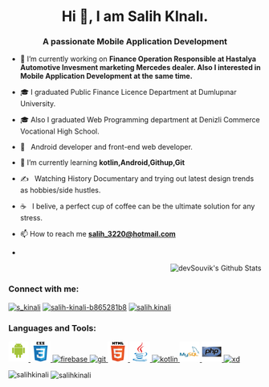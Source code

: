 <h1 align="center">Hi 👋, I am Salih KInalı.</h1>
<h3 align="center">A passionate Mobile Application Development</h3>


- 🔭 I’m currently working on **Finance Operation Responsible at Hastalya Automotive Invesment marketing Mercedes dealer. Also I interested in Mobile Application Development at the same time.**
- 🎓 I graduated Public Finance Licence Department at Dumlupınar University.
- 🎓 Also I graduated Web Programming department at Denizli Commerce Vocational High School.
- 💼 &nbsp; Android developer and front-end web developer.
- 🌱 I’m currently learning **kotlin,Android,Githup,Git**
- ✍️ &nbsp; Watching History Documentary and trying out latest design trends as hobbies/side hustles.
- ☕ &nbsp; I belive, a perfect cup of coffee can be the ultimate solution for any stress. 

- 📫 How to reach me **salih_3220@hotmail.com**

- <br>

<img align="right" src="https://github-readme-stats.vercel.app/api?username=devSouvik&include_all_commits=true&count_private=true&show_icons=true&line_height=20&title_color=7A7ADB&icon_color=2234AE&text_color=D3D3D3&bg_color=0,000000,130F40" alt="devSouvik's Github Stats">

</br>

<h3 align="left">Connect with me:</h3>
<p align="left">
<a href="https://twitter.com/s_kinali" target="blank"><img align="center" src="https://raw.githubusercontent.com/rahuldkjain/github-profile-readme-generator/master/src/images/icons/Social/twitter.svg" alt="s_kinali" height="30" width="40" /></a>
<a href="https://linkedin.com/in/salih-kinali-b865281b8" target="blank"><img align="center" src="https://raw.githubusercontent.com/rahuldkjain/github-profile-readme-generator/master/src/images/icons/Social/linked-in-alt.svg" alt="salih-kinali-b865281b8" height="30" width="40" /></a>
<a href="https://instagram.com/salih.kinali" target="blank"><img align="center" src="https://raw.githubusercontent.com/rahuldkjain/github-profile-readme-generator/master/src/images/icons/Social/instagram.svg" alt="salih.kinali" height="30" width="40" /></a>
</p>
<h3 align="left">Languages and Tools:</h3>
<p align="left"> <a href="https://developer.android.com" target="_blank" rel="noreferrer"> <img src="https://raw.githubusercontent.com/devicons/devicon/master/icons/android/android-original-wordmark.svg" alt="android" width="40" height="40"/> </a> <a href="https://www.w3schools.com/css/" target="_blank" rel="noreferrer"> <img src="https://raw.githubusercontent.com/devicons/devicon/master/icons/css3/css3-original-wordmark.svg" alt="css3" width="40" height="40"/> </a> <a href="https://firebase.google.com/" target="_blank" rel="noreferrer"> <img src="https://www.vectorlogo.zone/logos/firebase/firebase-icon.svg" alt="firebase" width="40" height="40"/> </a> <a href="https://git-scm.com/" target="_blank" rel="noreferrer"> <img src="https://www.vectorlogo.zone/logos/git-scm/git-scm-icon.svg" alt="git" width="40" height="40"/> </a> <a href="https://www.w3.org/html/" target="_blank" rel="noreferrer"> <img src="https://raw.githubusercontent.com/devicons/devicon/master/icons/html5/html5-original-wordmark.svg" alt="html5" width="40" height="40"/> </a> <a href="https://www.java.com" target="_blank" rel="noreferrer"> <img src="https://raw.githubusercontent.com/devicons/devicon/master/icons/java/java-original.svg" alt="java" width="40" height="40"/> </a> <a href="https://kotlinlang.org" target="_blank" rel="noreferrer"> <img src="https://www.vectorlogo.zone/logos/kotlinlang/kotlinlang-icon.svg" alt="kotlin" width="40" height="40"/> </a> <a href="https://www.mysql.com/" target="_blank" rel="noreferrer"> <img src="https://raw.githubusercontent.com/devicons/devicon/master/icons/mysql/mysql-original-wordmark.svg" alt="mysql" width="40" height="40"/> </a> <a href="https://www.php.net" target="_blank" rel="noreferrer"> <img src="https://raw.githubusercontent.com/devicons/devicon/master/icons/php/php-original.svg" alt="php" width="40" height="40"/> </a> <a href="https://www.adobe.com/products/xd.html" target="_blank" rel="noreferrer"> <img src="https://cdn.worldvectorlogo.com/logos/adobe-xd.svg" alt="xd" width="40" height="40"/> </a> </p>

<p><img align="left" src="https://github-readme-stats.vercel.app/api/top-langs?username=salihkinali&show_icons=true&locale=en&layout=compact" alt="salihkinali" /></p>

<p>&nbsp;<img align="center" src="https://github-readme-stats.vercel.app/api?username=salihkinali&show_icons=true&locale=en" alt="salihkinali" /></p>

